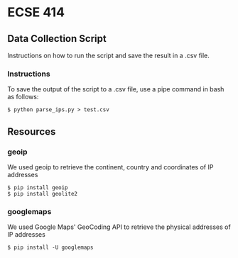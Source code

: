 
# ECSE 414

## Data Collection Script

Instructions on how to run the script and save the result in a .csv file.

### Instructions

To save the output of the script to a .csv file, use a pipe command in bash as follows:

```
$ python parse_ips.py > test.csv
```
## Resources

### geoip

We used geoip to retrieve the continent, country and coordinates of IP addresses

```
$ pip install geoip
$ pip install geolite2
```

### googlemaps

We used Google Maps' GeoCoding API to retrieve the physical addresses of IP addresses

```
$ pip install -U googlemaps
```
